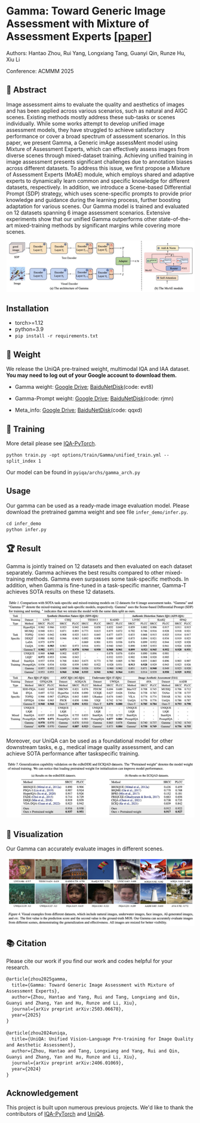 # Gamma: Toward Generic Image Assessment with Mixture of Assessment Experts [[paper](https://arxiv.org/pdf/2503.06678)]

Authors: Hantao Zhou, Rui Yang, Longxiang Tang, Guanyi Qin, Runze Hu, Xiu Li

Conference: ACMMM 2025

## :loudspeaker: Abstract

Image assessment aims to evaluate the quality and aesthetics of images and has been applied across various scenarios, such as natural and AIGC scenes. Existing methods mostly address these sub-tasks or scenes individually. While some works attempt to develop unified image assessment models, they have struggled to achieve satisfactory performance or cover a broad spectrum of assessment scenarios. In this paper, we present Gamma, a Generic imAge assessMent model using Mixture of Assessment Experts, which can effectively assess images from diverse scenes through mixed-dataset training. Achieving unified training in image assessment presents significant challenges due to annotation biases across different datasets. To address this issue, we first propose a Mixture of Assessment Experts (MoAE) module, which employs shared and adaptive experts to dynamically learn common and specific knowledge for different datasets, respectively. In addition, we introduce a Scene-based Differential Prompt (SDP) strategy, which uses scene-specific prompts to provide prior knowledge and guidance during the learning process, further boosting adaptation for various scenes. Our Gamma model is trained and evaluated on 12 datasets spanning 6 image assessment scenarios. Extensive experiments show that our unified Gamma outperforms other state-of-the-art mixed-training methods by significant margins while covering more scenes.


<img src="docs/resources/gamma_model.jpg">


## Installation

- torch>=1.12
- python=3.9
- `pip install -r requirements.txt`

## :open_file_folder: Weight
We release the UniQA pre-trained weight, multimodal IQA and IAA dataset.  **You may need to log out of your Google account to download them.**


 - Gamma weight: [Google Drive](https://drive.google.com/file/d/1ng3MNZfjWZjYI3mpLdaRI5zoi6Uk6eKB/view?usp=sharing); 
 [BaiduNetDisk](https://pan.baidu.com/s/1FRWJb-rHBtGLoJx6kWwo8Q?pwd=evt8)(code: evt8)

- Gamma-Prompt weight: [Google Drive](https://drive.google.com/file/d/1d5w7l5ZjGkFYea5HKdZ6kJD6nlHChoC7/view?usp=sharing); 
 [BaiduNetDisk](https://pan.baidu.com/s/1BQlaCga4jcvezXShqf6hRA?pwd=rjmn)(code: rjmn)

 - Meta_info: [Google Drive](https://drive.google.com/file/d/1OYuAqGNL6Hh-XscHo0yQTG9JQxS1o0Jp/view?usp=sharing); 
 [BaiduNetDisk](https://pan.baidu.com/s/1jVljaC0Rr0zcZUfEVIvZ4g?pwd=qqxd)(code: qqxd)

## 🚀 Training
More detail please see [IQA-PyTorch](https://github.com/chaofengc/IQA-PyTorch).
```
python train.py -opt options/train/Gamma/unified_train.yml --split_index 1
```

Our model can be found in `pyiqa/archs/gamma_arch.py`

## Usage

Our gamma can be used as a ready-made image evaluation model. Please download the pretrained gamma weight and see file `infer_demo/infer.py`.
```
cd infer_demo
python infer.py
```


## :trophy: Result

Gamma is jointly trained on 12 datasets and then evaluated on each dataset separately. Gamma achieves the best results compared to other mixed-training methods. Gamma even surpasses some task-specific methods. In addition, when Gamma is fine-tuned in a task-specific manner, Gamma-T achieves SOTA results on these 12 datasets.


<img src="docs/resources/gamma_result.jpg">


Moreover, our UniQA can be used as a foundational model for other downstream tasks, e.g., medical image quality
assessment, and can achieve SOTA performance after taskspecific training. 

<img src="docs/resources/gamma_result_generalize.jpg">

## 🎡 Visualization

Our Gamma can accurately evaluate images in different scenes.

<img src="docs/resources/gamma_vis.jpg">


## 📚  Citation
Please cite our work if you find our work and codes helpful for your research.
```
@article{zhou2025gamma,
  title={Gamma: Toward Generic Image Assessment with Mixture of Assessment Experts},
  author={Zhou, Hantao and Yang, Rui and Tang, Longxiang and Qin, Guanyi and Zhang, Yan and Hu, Runze and Li, Xiu},
  journal={arXiv preprint arXiv:2503.06678},
  year={2025}
}

@article{zhou2024uniqa,
  title={UniQA: Unified Vision-Language Pre-training for Image Quality and Aesthetic Assessment},
  author={Zhou, Hantao and Tang, Longxiang and Yang, Rui and Qin, Guanyi and Zhang, Yan and Hu, Runze and Li, Xiu},
  journal={arXiv preprint arXiv:2406.01069},
  year={2024}
}
```

## Acknowledgement

This project is built upon numerous previous projects. We'd like to thank the contributors of [IQA-PyTorch](https://github.com/chaofengc/IQA-PyTorch) and [UniQA](https://github.com/zht8506/UniQA).
